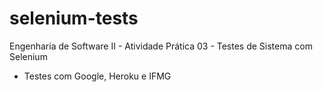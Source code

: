 # selenium-tests
Engenharia de Software II - Atividade Prática 03 - Testes de Sistema com Selenium

- Testes com Google, Heroku e IFMG